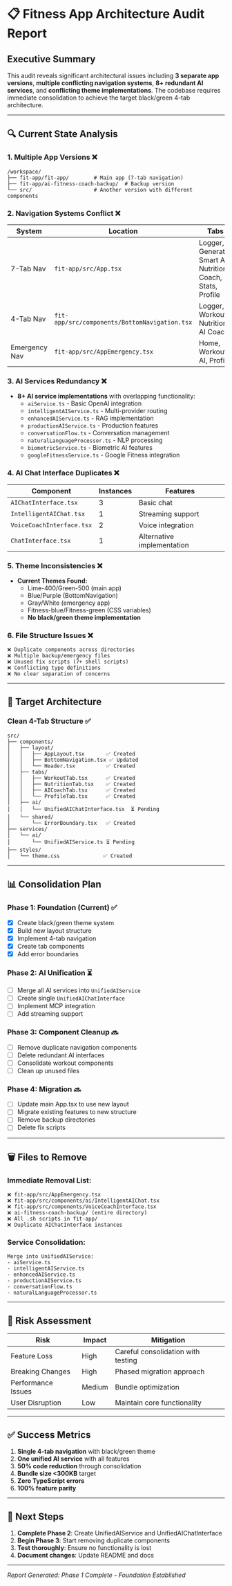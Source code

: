 # 📋 Fitness App Architecture Audit Report

## Executive Summary

This audit reveals significant architectural issues including **3 separate app versions**, **multiple conflicting navigation systems**, **8+ redundant AI services**, and **conflicting theme implementations**. The codebase requires immediate consolidation to achieve the target black/green 4-tab architecture.

---

## 🔍 Current State Analysis

### 1. **Multiple App Versions** ❌
```
/workspace/
├── fit-app/fit-app/        # Main app (7-tab navigation)
├── fit-app/ai-fitness-coach-backup/  # Backup version
└── src/                    # Another version with different components
```

### 2. **Navigation Systems Conflict** ❌

| System | Location | Tabs | Theme |
|--------|----------|------|-------|
| 7-Tab Nav | `fit-app/src/App.tsx` | Logger, Generate, Smart AI, Nutrition, Coach, Stats, Profile | Lime/Green |
| 4-Tab Nav | `fit-app/src/components/BottomNavigation.tsx` | Logger, Workouts, Nutrition, AI Coach | Blue/Gray |
| Emergency Nav | `fit-app/src/AppEmergency.tsx` | Home, Workout, AI, Profile | White/Gray |

### 3. **AI Services Redundancy** ❌

- **8+ AI service implementations** with overlapping functionality:
  - `aiService.ts` - Basic OpenAI integration
  - `intelligentAIService.ts` - Multi-provider routing
  - `enhancedAIService.ts` - RAG implementation
  - `productionAIService.ts` - Production features
  - `conversationFlow.ts` - Conversation management
  - `naturalLanguageProcessor.ts` - NLP processing
  - `biometricService.ts` - Biometric AI features
  - `googleFitnessService.ts` - Google Fitness integration

### 4. **AI Chat Interface Duplicates** ❌

| Component | Instances | Features |
|-----------|-----------|----------|
| `AIChatInterface.tsx` | 3 | Basic chat |
| `IntelligentAIChat.tsx` | 1 | Streaming support |
| `VoiceCoachInterface.tsx` | 2 | Voice integration |
| `ChatInterface.tsx` | 1 | Alternative implementation |

### 5. **Theme Inconsistencies** ❌

- **Current Themes Found:**
  - Lime-400/Green-500 (main app)
  - Blue/Purple (BottomNavigation)
  - Gray/White (emergency app)
  - Fitness-blue/Fitness-green (CSS variables)
  - **No black/green theme implementation**

### 6. **File Structure Issues** ❌

```
❌ Duplicate components across directories
❌ Multiple backup/emergency files
❌ Unused fix scripts (7+ shell scripts)
❌ Conflicting type definitions
❌ No clear separation of concerns
```

---

## 🎯 Target Architecture

### Clean 4-Tab Structure ✅
```
src/
├── components/
│   ├── layout/
│   │   ├── AppLayout.tsx       ✅ Created
│   │   ├── BottomNavigation.tsx ✅ Updated
│   │   └── Header.tsx          ✅ Created
│   ├── tabs/
│   │   ├── WorkoutTab.tsx      ✅ Created
│   │   ├── NutritionTab.tsx    ✅ Created
│   │   ├── AICoachTab.tsx      ✅ Created
│   │   └── ProfileTab.tsx      ✅ Created
│   ├── ai/
│   │   └── UnifiedAIChatInterface.tsx  ⏳ Pending
│   └── shared/
│       └── ErrorBoundary.tsx   ✅ Created
├── services/
│   └── ai/
│       └── UnifiedAIService.ts ⏳ Pending
├── styles/
│   └── theme.css              ✅ Created
```

---

## 📊 Consolidation Plan

### Phase 1: Foundation (Current) ✅
- [x] Create black/green theme system
- [x] Build new layout structure
- [x] Implement 4-tab navigation
- [x] Create tab components
- [x] Add error boundaries

### Phase 2: AI Unification ⏳
- [ ] Merge all AI services into `UnifiedAIService`
- [ ] Create single `UnifiedAIChatInterface`
- [ ] Implement MCP integration
- [ ] Add streaming support

### Phase 3: Component Cleanup 🔜
- [ ] Remove duplicate navigation components
- [ ] Delete redundant AI interfaces
- [ ] Consolidate workout components
- [ ] Clean up unused files

### Phase 4: Migration 🔜
- [ ] Update main App.tsx to use new layout
- [ ] Migrate existing features to new structure
- [ ] Remove backup directories
- [ ] Delete fix scripts

---

## 🗑️ Files to Remove

### Immediate Removal List:
```
❌ fit-app/src/AppEmergency.tsx
❌ fit-app/src/components/ai/IntelligentAIChat.tsx
❌ fit-app/src/components/VoiceCoachInterface.tsx
❌ ai-fitness-coach-backup/ (entire directory)
❌ All .sh scripts in fit-app/
❌ Duplicate AIChatInterface instances
```

### Service Consolidation:
```
Merge into UnifiedAIService:
- aiService.ts
- intelligentAIService.ts
- enhancedAIService.ts
- productionAIService.ts
- conversationFlow.ts
- naturalLanguageProcessor.ts
```

---

## 🚦 Risk Assessment

| Risk | Impact | Mitigation |
|------|--------|------------|
| Feature Loss | High | Careful consolidation with testing |
| Breaking Changes | High | Phased migration approach |
| Performance Issues | Medium | Bundle optimization |
| User Disruption | Low | Maintain core functionality |

---

## ✅ Success Metrics

1. **Single 4-tab navigation** with black/green theme
2. **One unified AI service** with all features
3. **50% code reduction** through consolidation
4. **Bundle size <300KB** target
5. **Zero TypeScript errors**
6. **100% feature parity**

---

## 🎯 Next Steps

1. **Complete Phase 2**: Create UnifiedAIService and UnifiedAIChatInterface
2. **Begin Phase 3**: Start removing duplicate components
3. **Test thoroughly**: Ensure no functionality is lost
4. **Document changes**: Update README and docs

---

*Report Generated: Phase 1 Complete - Foundation Established*